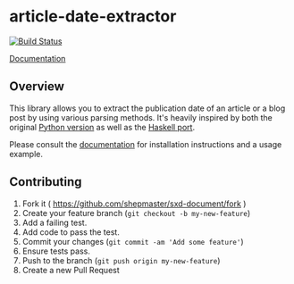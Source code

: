 # article-date-extractor

[![Build Status](https://travis-ci.org/alexeyzab/article-date-extractor.svg?branch=master)](https://travis-ci.org/alexeyzab/article-date-extractor)

[Documentation](https://docs.rs/article-date-extractor)

## Overview

This library allows you to extract the publication date of an article or a blog post by using various parsing methods. It's heavily inspired by both the original [Python version](https://github.com/Webhose/article-date-extractor) as well as the [Haskell port](https://github.com/amir/article-date-extractor).

Please consult the [documentation](https://docs.rs/article-date-extractor) for installation instructions and a usage example.

## Contributing

1. Fork it ( https://github.com/shepmaster/sxd-document/fork )
2. Create your feature branch (`git checkout -b my-new-feature`)
3. Add a failing test.
4. Add code to pass the test.
5. Commit your changes (`git commit -am 'Add some feature'`)
6. Ensure tests pass.
7. Push to the branch (`git push origin my-new-feature`)
8. Create a new Pull Request
